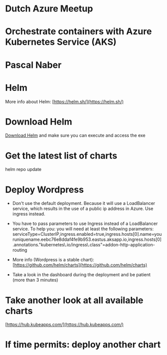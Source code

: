# Dutch Azure Meetup 
# Orchestrate containers with Azure Kubernetes Service (AKS)
# Pascal Naber

# Helm

More info about Helm: [https://helm.sh/](https://helm.sh/)

# Download Helm 
[Download Helm](https://github.com/helm/helm/releases/latest)
and make sure you can execute and access the exe

# Get the latest list of charts
helm repo update

# Deploy Wordpress
* Don't use the default deployment. Because it will use a LoadBalancer service, which results in the use of a public ip address in Azure.
Use ingress instead.
* You have to pass parameters to use Ingress instead of a LoadBalancer service. To help you: you will need at least the following parameters:
serviceType=ClusterIP,ingress.enabled=true,ingress.hosts[0].name=youruniquename.eebc76e8ddaf4fe9b953.eastus.aksapp.io,ingress.hosts[0].annotations."kubernetes\\.io/ingress\\.class"=addon-http-application-routing

* More info (Wordpress is a stable chart): [https://github.com/helm/charts](https://github.com/helm/charts)
* Take a look in the dashboard during the deployment and be patient (more than 3 minutes)


# Take another look at all available charts
[https://hub.kubeapps.com/](https://hub.kubeapps.com/)

# If time permits: deploy another chart
